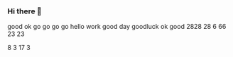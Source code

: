 ### Hi there 👋

<!--
**laohuzhigege/laohuzhigege** is a ✨ _special_ ✨ repository because its `README.md` (this file) appears on your GitHub profile.

Here are some ideas to get you started:

- 🔭 I’m currently working on ...
- 🌱 I’m currently learning ...
- 👯 I’m looking to collaborate on ...
- 🤔 I’m looking for help with ...
- 💬 Ask me about ...
- 📫 How to reach me: ...
- 😄 Pronouns: ...
- ⚡ Fun fact: ...
-->
good
ok
go
go go go
hello
work
good day
goodluck
ok
good
2828
28
6
66
23
23

8
3
17
3
